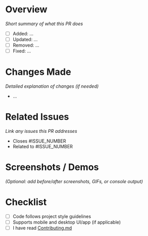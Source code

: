 # Overview
_Short summary of what this PR does_
- [ ] Added: ...
- [ ] Updated: ...
- [ ] Removed: ...
- [ ] Fixed: ...

# Changes Made
_Detailed explanation of changes (if needed)_
- ...

# Related Issues
_Link any issues this PR addresses_
- Closes #ISSUE_NUMBER  
- Related to #ISSUE_NUMBER  

# Screenshots / Demos
_(Optional: add before/after screenshots, GIFs, or console output)_

# Checklist
- [ ] Code follows project style guidelines  
- [ ] Supports mobile and desktop UI/app (if applicable)  
- [ ] I have read [Contributing.md](https://github.com/LukeGus/Termix/blob/main/CONTRIBUTING.md)  
